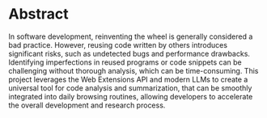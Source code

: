 # Abstract

In software development, reinventing the wheel is generally considered a bad
practice. However, reusing code written by others introduces significant risks,
such as undetected bugs and performance drawbacks. Identifying imperfections in
reused programs or code snippets can be challenging without thorough analysis,
which can be time-consuming. This project leverages the Web Extensions API and
modern LLMs to create a universal tool for code analysis and summarization,
that can be smoothly integrated into daily browsing routines, allowing
developers to accelerate the overall development and research process.
